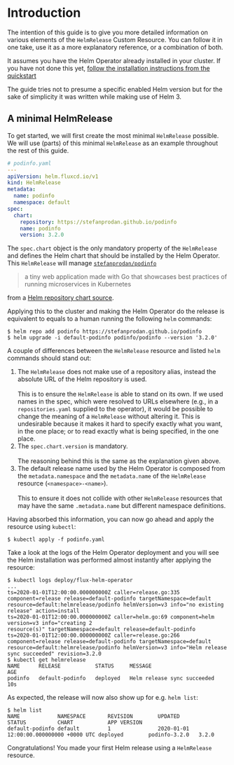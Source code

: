 # Introduction

The intention of this guide is to give you more detailed information on various
elements of the `HelmRelease` Custom Resource. You can follow it in one take,
use it as a more explanatory reference, or a combination of both.

It assumes you have the Helm Operator already installed in your cluster. If
you have not done this yet, [follow the installation instructions from the
quickstart](../get-started/quickstart.md#install-the-helm-operator)

The guide tries not to presume a specific enabled Helm version but for the sake
of simplicity it was written while making use of Helm 3.

## A minimal HelmRelease

To get started, we will first create the most minimal `HelmRelease` possible.
We will use (parts) of this minimal `HelmRelease` as an example throughout the
rest of this guide.

```yaml
# podinfo.yaml
---
apiVersion: helm.fluxcd.io/v1
kind: HelmRelease
metadata:
  name: podinfo
  namespace: default
spec:
  chart:
    repository: https://stefanprodan.github.io/podinfo
    name: podinfo
    version: 3.2.0
```

The `spec.chart` object is the only mandatory property of the `HelmRelease`
and defines the Helm chart that should be installed by the Helm Operator. This
`HelmRelease` will manage [`stefanprodan/podinfo`](https://github.com/stefanprodan/podinfo)

> a tiny web application made with Go that showcases best practices of running
> microservices in Kubernetes

from a [Helm repository chart source](chart-sources.md#helm-repositories).

Applying this to the cluster and making the Helm Operator do the release is
equivalent to equals to a human running the following `helm` commands:

```console
$ helm repo add podinfo https://stefanprodan.github.io/podinfo
$ helm upgrade -i default-podinfo podinfo/podinfo --version '3.2.0'
```

A couple of differences between the `HelmRelease` resource and listed `helm`
commands should stand out:

1. The `HelmRelease` does not make use of a repository alias, instead the
   absolute URL of the Helm repository is used.<br><br>
   This is to ensure the `HelmRelease` is able to stand on its own. If we used
   names in the spec, which were resolved to URLs elsewhere (e.g., in a
   `repositories.yaml` supplied to the operator), it would be possible to
   change the meaning of a `HelmRelease` without altering it. This is
   undesirable because it makes it hard to specify exactly what you want, in
   the one place; or to read exactly what is being specified, in the one place.
1. The `spec.chart.version` is mandatory.<br><br>
   The reasoning behind this is the same as the explanation given above.
1. The default release name used by the Helm Operator is composed from the
  `metadata.namespace` and the `metadata.name` of the `HelmRelease` resource
  (`<namespace>-<name>`).<br><br>
   This to ensure it does not collide with other `HelmRelease` resources that
   may have the same `.metadata.name` but different namespace definitions.

Having absorbed this information, you can now go ahead and apply the resource
using `kubectl`:

```console
$ kubectl apply -f podinfo.yaml
```

Take a look at the logs of the Helm Operator deployment and you will see the
Helm installation was performed almost instantly after applying the resource:

```console
$ kubectl logs deploy/flux-helm-operator
...
ts=2020-01-01T12:00:00.000000000Z caller=release.go:335 component=release release=default-podinfo targetNamespace=default resource=default:helmrelease/podinfo helmVersion=v3 info="no existing release" action=install
ts=2020-01-01T12:00:00.000000000Z caller=helm.go:69 component=helm version=v3 info="creating 2
resource(s)" targetNamespace=default release=default-podinfo
ts=2020-01-01T12:00:00.000000000Z caller=release.go:266 component=release release=default-podinfo targetNamespace=default resource=default:helmrelease/podinfo helmVersion=v3 info="Helm release sync succeeded" revision=3.2.0
$ kubectl get helmrelease
NAME      RELEASE           STATUS     MESSAGE                       AGE
podinfo   default-podinfo   deployed   Helm release sync succeeded   10s
```

As expected, the release will now also show up for e.g. `helm list`:

```console
$ helm list
NAME            NAMESPACE       REVISION        UPDATED                                 STATUS          CHART           APP VERSION
default-podinfo default         1               2020-01-01 12:00:00.000000000 +0000 UTC deployed        podinfo-3.2.0   3.2.0
```

Congratulations! You made your first Helm release using a `HelmRelease`
resource.
